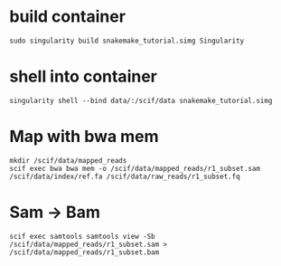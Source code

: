 # build container
```
sudo singularity build snakemake_tutorial.simg Singularity
```

# shell into container
```
singularity shell --bind data/:/scif/data snakemake_tutorial.simg
```

# Map with bwa mem
```
mkdir /scif/data/mapped_reads
scif exec bwa bwa mem -o /scif/data/mapped_reads/r1_subset.sam /scif/data/index/ref.fa /scif/data/raw_reads/r1_subset.fq
```

# Sam -> Bam
```
scif exec samtools samtools view -Sb /scif/data/mapped_reads/r1_subset.sam > /scif/data/mapped_reads/r1_subset.bam
```
